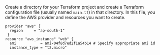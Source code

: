 Create a directory for your Terraform project and create a Terraform configuration file (usually named ``main.tf``) in that directory.
In this file, you define the AWS provider and resources you want to create.

```
provider "aws" {
  region     = "ap-south-1"
 }
resource "aws_instance" "web" {
  ami           = ami-04f8d7ed2f1a54b14 # Specify appropriate ami id
  instance_type = "t2.micro"
```
